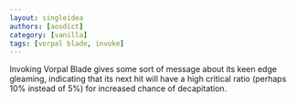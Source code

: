 ```yaml
---
layout: singleidea
authors: [aosdict]
category: [vanilla]
tags: [vorpal blade, invoke]
---
```

Invoking Vorpal Blade gives some sort of message about its keen edge gleaming, indicating that its next hit will have a high critical ratio (perhaps 10% instead of 5%) for increased chance of decapitation.
